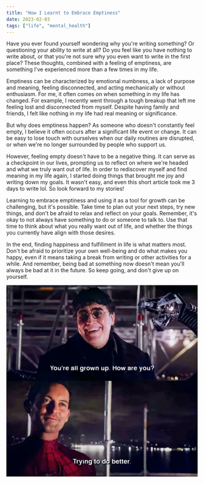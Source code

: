 ```yaml
---
title: "How I Learnt to Embrace Emptiness"
date: 2023-02-03
tags: ["life", "mental_health"]
---
```


Have you ever found yourself wondering why you're writing something? Or questioning your ability to write at all? Do you feel like you have nothing to write about, or that you're not sure why you even want to write in the first place? These thoughts, combined with a feeling of emptiness, are something I've experienced more than a few times in my life.

Emptiness can be characterized by emotional numbness, a lack of purpose and meaning, feeling disconnected, and acting mechanically or without enthusiasm. For me, it often comes on when something in my life has changed. For example, I recently went through a tough breakup that left me feeling lost and disconnected from myself. Despite having family and friends, I felt like nothing in my life had real meaning or significance.

But why does emptiness happen? As someone who doesn't constantly feel empty, I believe it often occurs after a significant life event or change. It can be easy to lose touch with ourselves when our daily routines are disrupted, or when we're no longer surrounded by people who support us.

However, feeling empty doesn't have to be a negative thing. It can serve as a checkpoint in our lives, prompting us to reflect on where we're headed and what we truly want out of life. In order to rediscover myself and find meaning in my life again, I started doing things that brought me joy and writing down my goals. It wasn't easy, and even this short article took me 3 days to write lol. So look forward to my stories!

Learning to embrace emptiness and using it as a tool for growth can be challenging, but it's possible. Take time to plan out your next steps, try new things, and don't be afraid to relax and reflect on your goals. Remember, it's okay to not always have something to do or someone to talk to. Use that time to think about what you really want out of life, and whether the things you currently have align with those desires.

In the end, finding happiness and fulfillment in life is what matters most. Don't be afraid to prioritize your own well-being and do what makes you happy, even if it means taking a break from writing or other activities for a while. And remember, being bad at something now doesn't mean you'll always be bad at it in the future. So keep going, and don't give up on yourself.

![trying_to_do_better.png](/blogs/trying_to_do_better.png)